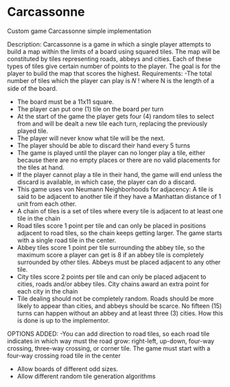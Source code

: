 # Carcassonne
Custom game Carcassonne simple implementation

Description:
Carcassonne is a game in which a single player attempts to build a map within the limits of a
board using squared tiles. The map will be constituted by tiles representing roads, abbeys and
cities. Each of these types of tiles give certain number of points to the player. The goal is for the
player to build the map that scores the highest.
Requirements:
-The total number of tiles which the player can play is 𝑁 ! where N is the length of a side of the
board.
- The board must be a 11x11 square.
- The player can put one (1) tile on the board per turn
- At the start of the game the player gets four (4) random tiles to select from and will be dealt a
new tile each turn, replacing the previously played tile.
- The player will never know what tile will be the next.
- The player should be able to discard their hand every 5 turns
- The game is played until the player can no longer play a tile, either because there are no
empty places or there are no valid placements for the tiles at hand.
- If the player cannot play a tile in their hand, the game will end unless the discard is available,
in which case, the player can do a discard.
- This game uses von Neumann Neighborhoods for adjacency: A tile is said to be adjacent to
another tile if they have a Manhattan distance of 1 unit from each other.
- A chain of tiles is a set of tiles where every tile is adjacent to at least one tile in the chain
- Road tiles score 1 point per tile and can only be placed in positions adjacent to road tiles, so
the chain keeps getting larger. The game starts with a single road tile in the center.
- Abbey tiles score 1 point per tile surrounding the abbey tile, so the maximum score a player
can get is 8 if an abbey tile is completely surrounded by other tiles. Abbeys must be placed
adjacent to any other tile.
- City tiles score 2 points per tile and can only be placed adjacent to cities, roads and/or abbey
tiles. City chains award an extra point for each city in the chain
- Tile dealing should not be completely random. Roads should be more likely to appear than
cities, and abbeys should be scarce. No fifteen (15) turns can happen without an abbey and at
least three (3) cities. How this is done is up to the implementor.

OPTIONS ADDED:
-You can add direction to road tiles, so each road tile indicates in which way must the road
grow: right-left, up-down, four-way crossing, three-way crossing, or corner tile. The game must
start with a four-way crossing road tile in the center
- Allow boards of different odd sizes.
- Allow different random tile generation algorithms
